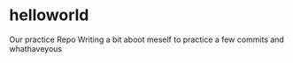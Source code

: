 # helloworld
Our practice Repo
Writing a bit aboot meself to practice a few commits and whathaveyous
